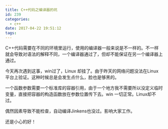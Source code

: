 ```yaml
---
title: C++代码之编译器的坑
id: 239
categories:
  - c++
date: 2017-04-22 19:51:12
tags:
---
```


C++代码需要在不同的环境里运行，使用的编译器一般来说是不一样的。不一样就会导致对语法的解释不同，一个编译器通过了，但却不能保证在另一个编译器上通过。

今天再次遇到这事，win过了，Linux 却挂了。由于昨天的网络问题没法在Linux 平台上验证。这种时候总是会发生点什么，脸也是够黑的。

一个函数参数需要一个标准库的容器引用，由于一个地方我不需要所以没定义临时变量，直接把容器的构造函数放在参数位置传下去。win 一切正常。Linux却不过。

偶然因素导致不能检查，自动编译Jinkens也没过。影响大家工作。

还是小心的好！
